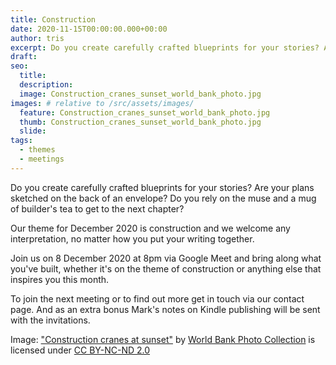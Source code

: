 ```yaml
---
title: Construction
date: 2020-11-15T00:00:00.000+00:00
author: tris
excerpt: Do you create carefully crafted blueprints for your stories? Are your plans sketched on the back of an envelope? Do you rely on the muse and a mug of builder's tea to get to the next chapter?
draft: 
seo:
  title:
  description:
  image: Construction_cranes_sunset_world_bank_photo.jpg
images: # relative to /src/assets/images/
  feature: Construction_cranes_sunset_world_bank_photo.jpg
  thumb: Construction_cranes_sunset_world_bank_photo.jpg
  slide:
tags:
  - themes
  - meetings
---
```

Do you create carefully crafted blueprints for your stories? Are your plans sketched on the back of an envelope? Do you rely on the muse and a mug of builder's tea to get to the next chapter?

Our theme for December 2020 is construction and we welcome any interpretation, no matter how you put your writing together.

Join us on 8 December 2020 at 8pm via Google Meet and bring along what you've built, whether it's on the theme of construction or anything else that inspires you this month.

To join the next meeting or to find out more get in touch via our contact page. And as an extra bonus Mark's notes on Kindle publishing will be sent with the invitations.

Image: ["Construction cranes at sunset"](https://www.flickr.com/photos/10816734@N03/2348401144) by [World Bank Photo Collection](https://www.flickr.com/photos/10816734@N03) is licensed under [CC BY-NC-ND 2.0](https://creativecommons.org/licenses/by-nc-nd/2.0/?ref=ccsearch&atype=rich)